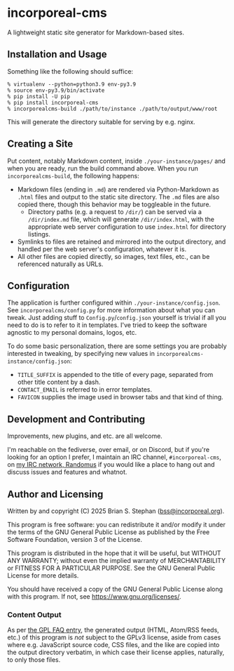# incorporeal-cms

A lightweight static site generator for Markdown-based sites.

## Installation and Usage

Something like the following should suffice:

```
% virtualenv --python=python3.9 env-py3.9
% source env-py3.9/bin/activate
% pip install -U pip
% pip install incorporeal-cms
% incorporealcms-build ./path/to/instance ./path/to/output/www/root
```

This will generate the directory suitable for serving by e.g. nginx.

## Creating a Site

Put content, notably Markdown content, inside `./your-instance/pages/` and when you are ready, run the build command
above. When you run `incorporealcms-build`, the following happens:

* Markdown files (ending in `.md`) are rendered via Python-Markdown as `.html` files and output to the static site
  directory. The `.md` files are also copied there, though this behavior may be toggleable in the future.
    * Directory paths (e.g. a request to `/dir/`) can be served via a `/dir/index.md` file, which will generate
      `/dir/index.html`, with the appropriate web server configuration to use `index.html` for directory listings.
* Symlinks to files are retained and mirrored into the output directory, and handled per the web server's configuration,
  whatever it is.
* All other files are copied directly, so images, text files, etc., can be referenced naturally as URLs.

## Configuration

The application is further configured within `./your-instance/config.json`. See `incorporealcms/config.py` for more
information about what you can tweak. Just adding stuff to `Config.py`/`config.json` yourself is trivial if all you need
to do is to refer to it in templates. I've tried to keep the software agnostic to my personal domains, logos, etc.

To do some basic personalization, there are some settings you are probably interested in tweaking, by specifying new
values in `incorporealcms-instance/config.json`:

* `TITLE_SUFFIX` is appended to the title of every page, separated from other title content by a dash.
* `CONTACT_EMAIL` is referred to in error templates.
* `FAVICON` supplies the image used in browser tabs and that kind of thing.

## Development and Contributing

Improvements, new plugins, and etc. are all welcome.

I'm reachable on the fediverse, over email, or on Discord, but if you're looking for an option I prefer, I maintain an
IRC channel, `#incorporeal-cms`, on [my IRC network, Randomus](https://randomus.net/) if you would like a place to hang
out and discuss issues and features and whatnot.

## Author and Licensing

Written by and copyright (C) 2025 Brian S. Stephan (bss@incorporeal.org).

This program is free software: you can redistribute it and/or modify
it under the terms of the GNU General Public License as published by
the Free Software Foundation, version 3 of the License.

This program is distributed in the hope that it will be useful,
but WITHOUT ANY WARRANTY; without even the implied warranty of
MERCHANTABILITY or FITNESS FOR A PARTICULAR PURPOSE.  See the
GNU General Public License for more details.

You should have received a copy of the GNU General Public License
along with this program.  If not, see <https://www.gnu.org/licenses/>.

### Content Output

As per [the GPL FAQ entry](https://www.gnu.org/licenses/gpl-faq.en.html#CanIUseGPLToolsForNF), the generated output
(HTML, Atom/RSS feeds, etc.) of this program is *not* subject to the GPLv3 license, aside from cases where e.g.
JavaScript source code, CSS files, and the like are copied into the output directory verbatim, in which case their
license applies, naturally, to only those files.

